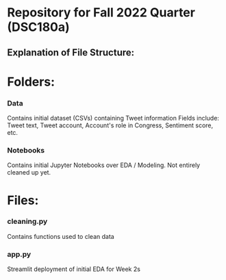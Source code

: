 # Repository for Fall 2022 Quarter (DSC180a)

## Explanation of File Structure:

# Folders:

### Data
Contains initial dataset (CSVs) containing Tweet information
Fields include: Tweet text, Tweet account, Account's role in Congress, Sentiment score, etc.

### Notebooks
Contains initial Jupyter Notebooks over EDA / Modeling.
Not entirely cleaned up yet. 

# Files:

### cleaning.py
Contains functions used to clean data

### app.py
Streamlit deployment of initial EDA for Week 2s
